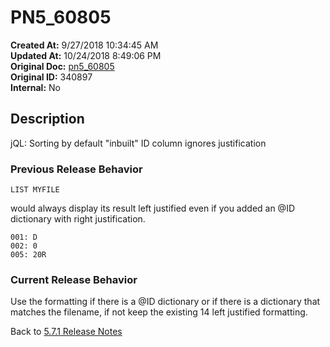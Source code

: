 # PN5_60805

**Created At:** 9/27/2018 10:34:45 AM  
**Updated At:** 10/24/2018 8:49:06 PM  
**Original Doc:** [pn5_60805](https://docs.jbase.com/48420-5-7-1-release-notes/pn5_60805)  
**Original ID:** 340897  
**Internal:** No  

## Description

jQL: Sorting by default "inbuilt" ID column ignores justification

### Previous Release Behavior

```
LIST MYFILE
```

would always display its result left justified even if you added an @ID dictionary with right justification.

```
001: D
002: 0
005: 20R
```

### Current Release Behavior

Use the formatting if there is a @ID dictionary or if there is a dictionary that matches the filename, if not keep the existing 14 left justified formatting.

Back to [5.7.1 Release Notes](./../README.md)
